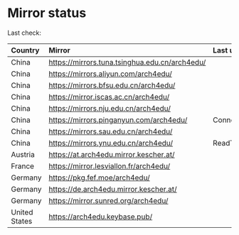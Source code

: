 <script src="./time.js"></script>
# Mirror status
Last check: <script type="text/javascript">localize(1672085961.164674);</script>

|Country|Mirror|Last update|
|:------|:-----|:----------|
|China|https://mirrors.tuna.tsinghua.edu.cn/arch4edu/|<script type="text/javascript">localize(1672036361);</script>|
|China|https://mirrors.aliyun.com/arch4edu/|<script type="text/javascript">localize(1671993073);</script>|
|China|https://mirrors.bfsu.edu.cn/arch4edu/|<script type="text/javascript">localize(1672036361);</script>|
|China|https://mirror.iscas.ac.cn/arch4edu/|<script type="text/javascript">localize(1672079616);</script>|
|China|https://mirrors.nju.edu.cn/arch4edu/|<script type="text/javascript">localize(1672036361);</script>|
|China|https://mirrors.pinganyun.com/arch4edu/|ConnectTimeout|
|China|https://mirrors.sau.edu.cn/arch4edu/|<script type="text/javascript">localize(1671258899);</script>|
|China|https://mirrors.ynu.edu.cn/arch4edu/|ReadTimeout|
|Austria|https://at.arch4edu.mirror.kescher.at/|<script type="text/javascript">localize(1672036361);</script>|
|France|https://mirror.lesviallon.fr/arch4edu/|<script type="text/javascript">localize(1672036361);</script>|
|Germany|https://pkg.fef.moe/arch4edu/|<script type="text/javascript">localize(1672036361);</script>|
|Germany|https://de.arch4edu.mirror.kescher.at/|<script type="text/javascript">localize(1672036361);</script>|
|Germany|https://mirror.sunred.org/arch4edu/|<script type="text/javascript">localize(1672036361);</script>|
|United States|https://arch4edu.keybase.pub/|<script type="text/javascript">localize(1672036361);</script>|

<script src="./tablefilter/tablefilter.js"></script>
<script src="./table.js"></script>